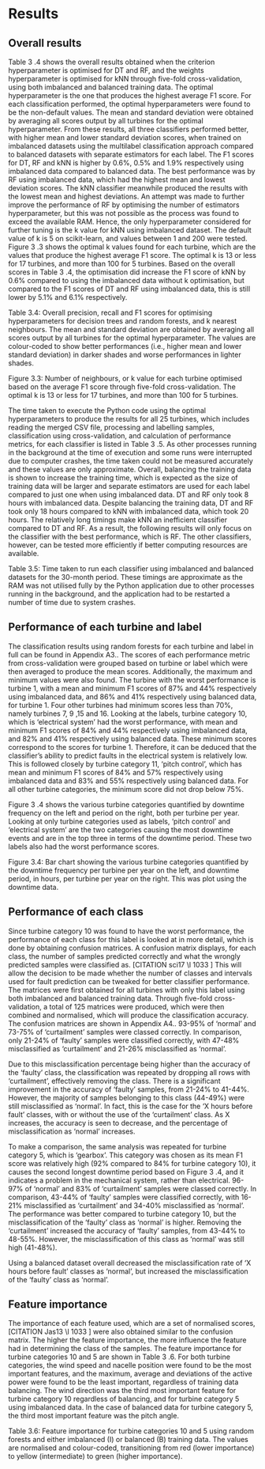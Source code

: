 
# Results

## Overall results

Table  3 .4 shows the overall results obtained when the criterion hyperparameter is optimised for DT and RF, and the weights hyperparameter is optimised for kNN through five-fold cross-validation, using both imbalanced and balanced training data. The optimal hyperparameter is the one that produces the highest average F1 score. For each classification performed, the optimal hyperparameters were found to be the non-default values. The mean and standard deviation were obtained by averaging all scores output by all turbines for the optimal hyperparameter. From these results, all three classifiers performed better, with higher mean and lower standard deviation scores, when trained on imbalanced datasets using the multilabel classification approach compared to balanced datasets with separate estimators for each label. The F1 scores for DT, RF and kNN is higher by 0.6%, 0.5% and 1.9% respectively using imbalanced data compared to balanced data. The best performance was by RF using imbalanced data, which had the highest mean and lowest deviation scores. The kNN classifier meanwhile produced the results with the lowest mean and highest deviations. An attempt was made to further improve the performance of RF by optimising the number of estimators hyperparameter, but this was not possible as the process was found to exceed the available RAM. Hence, the only hyperparameter considered for further tuning is the k value for kNN using imbalanced dataset. The default value of k is 5 on scikit-learn, and values between 1 and 200 were tested. Figure  3 .3 shows the optimal k values found for each turbine, which are the values that produce the highest average F1 score. The optimal k is 13 or less for 17 turbines, and more than 100 for 5 turbines. Based on the overall scores in Table  3 .4, the optimisation did increase the F1 score of kNN by 0.6% compared to using the imbalanced data without k optimisation, but compared to the F1 scores of DT and RF using imbalanced data, this is still lower by 5.1% and 6.1% respectively.

Table 3.4: Overall precision, recall and F1 scores for optimising hyperparameters for decision trees and random forests, and k nearest neighbours. The mean and standard deviation are obtained by averaging all scores output by all turbines for the optimal hyperparameter. The values are colour-coded to show better performances (i.e., higher mean and lower standard deviation) in darker shades and worse performances in lighter shades.

<!-- table goes here -->

<!-- figure goes here -->

Figure 3.3: Number of neighbours, or k value for each turbine optimised based on the average F1 score through five-fold cross-validation. The optimal k is 13 or less for 17 turbines, and more than 100 for 5 turbines.

The time taken to execute the Python code using the optimal hyperparameters to produce the results for all 25 turbines, which includes reading the merged CSV file, processing and labelling samples, classification using cross-validation, and calculation of performance metrics, for each classifier is listed in Table  3 .5. As other processes running in the background at the time of execution and some runs were interrupted due to computer crashes, the time taken could not be measured accurately and these values are only approximate. Overall, balancing the training data is shown to increase the training time, which is expected as the size of training data will be larger and separate estimators are used for each label compared to just one when using imbalanced data. DT and RF only took 8 hours with imbalanced data. Despite balancing the training data, DT and RF took only 18 hours compared to kNN with imbalanced data, which took 20 hours. The relatively long timings make kNN an inefficient classifier compared to DT and RF. As a result, the following results will only focus on the classifier with the best performance, which is RF. The other classifiers, however, can be tested more efficiently if better computing resources are available.

Table 3.5: Time taken to run each classifier using imbalanced and balanced datasets for the 30-month period. These timings are approximate as the RAM was not utilised fully by the Python application due to other processes running in the background, and the application had to be restarted a number of time due to system crashes.

<!-- table goes here -->

## Performance of each turbine and label

The classification results using random forests for each turbine and label in full can be found in Appendix A3.. The scores of each performance metric from cross-validation were grouped based on turbine or label which were then averaged to produce the mean scores. Additionally, the maximum and minimum values were also found. The turbine with the worst performance is turbine 1, with a mean and minimum F1 scores of 87% and 44% respectively using imbalanced data, and 86% and 41% respectively using balanced data, for turbine 1. Four other turbines had minimum scores less than 70%, namely turbines 7, 9 ,15 and 16. Looking at the labels, turbine category 10, which is ‘electrical system’ had the worst performance, with mean and minimum F1 scores of 84% and 44% respectively using imbalanced data, and 82% and 41% respectively using balanced data. These minimum scores correspond to the scores for turbine 1. Therefore, it can be deduced that the classifier’s ability to predict faults in the electrical system is relatively low. This is followed closely by turbine category 11, ‘pitch control’, which has mean and minimum F1 scores of 84% and 57% respectively using imbalanced data and 83% and 55% respectively using balanced data. For all other turbine categories, the minimum score did not drop below 75%.

Figure  3 .4 shows the various turbine categories quantified by downtime frequency on the left and period on the right, both per turbine per year. Looking at only turbine categories used as labels, ‘pitch control’ and ‘electrical system’ are the two categories causing the most downtime events and are in the top three in terms of the downtime period. These two labels also had the worst performance scores.

<!-- figure goes here -->

Figure 3.4: Bar chart showing the various turbine categories quantified by the downtime frequency per turbine per year on the left, and downtime period, in hours, per turbine per year on the right. This was plot using the downtime data.

## Performance of each class

Since turbine category 10 was found to have the worst performance, the performance of each class for this label is looked at in more detail, which is done by obtaining confusion matrices. A confusion matrix displays, for each class, the number of samples predicted correctly and what the wrongly predicted samples were classified as. [CITATION sci17 \l 1033 ] This will allow the decision to be made whether the number of classes and intervals used for fault prediction can be tweaked for better classifier performance. The matrices were first obtained for all turbines with only this label using both imbalanced and balanced training data. Through five-fold cross-validation, a total of 125 matrices were produced, which were then combined and normalised, which will produce the classification accuracy. The confusion matrices are shown in Appendix A4.. 93-95% of ‘normal’ and 73-75% of ‘curtailment’ samples were classed correctly. In comparison, only 21-24% of ‘faulty’ samples were classified correctly, with 47-48% misclassified as ‘curtailment’ and 21-26% misclassified as ‘normal’.

Due to this misclassification percentage being higher than the accuracy of the ‘faulty’ class, the classification was repeated by dropping all rows with ‘curtailment’, effectively removing the class. There is a significant improvement in the accuracy of ‘faulty’ samples, from 21-24% to 41-44%. However, the majority of samples belonging to this class (44-49%) were still misclassified as ‘normal’. In fact, this is the case for the ‘X hours before fault’ classes, with or without the use of the ‘curtailment’ class. As X increases, the accuracy is seen to decrease, and the percentage of misclassification as ‘normal’ increases.

To make a comparison, the same analysis was repeated for turbine category 5, which is ‘gearbox’. This category was chosen as its mean F1 score was relatively high (92% compared to 84% for turbine category 10), it causes the second longest downtime period based on Figure  3 .4, and it indicates a problem in the mechanical system, rather than electrical. 96-97% of ‘normal’ and 83% of ‘curtailment’ samples were classed correctly. In comparison, 43-44% of ‘faulty’ samples were classified correctly, with 16-21% misclassified as ‘curtailment’ and 34-40% misclassified as ‘normal’. The performance was better compared to turbine category 10, but the misclassification of the ‘faulty’ class as ‘normal’ is higher. Removing the ‘curtailment’ increased the accuracy of ‘faulty’ samples, from 43-44% to 48-55%. However, the misclassification of this class as ‘normal’ was still high (41-48%).

Using a balanced dataset overall decreased the misclassification rate of ‘X hours before fault’ classes as ‘normal’, but increased the misclassification of the ‘faulty’ class as ‘normal’.

## Feature importance

The importance of each feature used, which are a set of normalised scores, [CITATION Jas13 \l 1033 ] were also obtained similar to the confusion matrix. The higher the feature importance, the more influence the feature had in determining the class of the samples. The feature importance for turbine categories 10 and 5 are shown in Table  3 .6. For both turbine categories, the wind speed and nacelle position were found to be the most important features, and the maximum, average and deviations of the active power were found to be the least important, regardless of training data balancing. The wind direction was the third most important feature for turbine category 10 regardless of balancing, and for turbine category 5 using imbalanced data. In the case of balanced data for turbine category 5, the third most important feature was the pitch angle.

Table 3.6: Feature importance for turbine categories 10 and 5 using random forests and either imbalanced (I) or balanced (B) training data. The values are normalised and colour-coded, transitioning from red (lower importance) to yellow (intermediate) to green (higher importance).

<!-- table goes here -->
